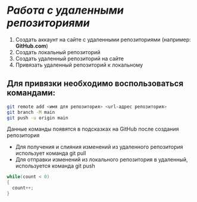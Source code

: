 # _**Работа с удаленными репозиториями**_
1. Создать аккаунт на сайте с удаленными репозиториями (например: **GitHub.com**)
2. Создать локальный репозиторий
3. Создать удаленный репозиторий на сайте
4. Привязать удаленный репозиторий к локальному
## Для привязки необходимо воспользоваться командами:
```Bash
git remote add <имя для репозитория> <url-адрес репозитория>
git branch -M main
git push -u origin main
```
Данные команды появятся в подсказках на GitHub после создания репозитория

* Для получения и слияния изменений из удаленного репозитория использует команда git pull
* Для отправки изменений из локального репозитория в удаленный, используется команда git push
```C#
while(count < 0)
{
  count++;
}
```
